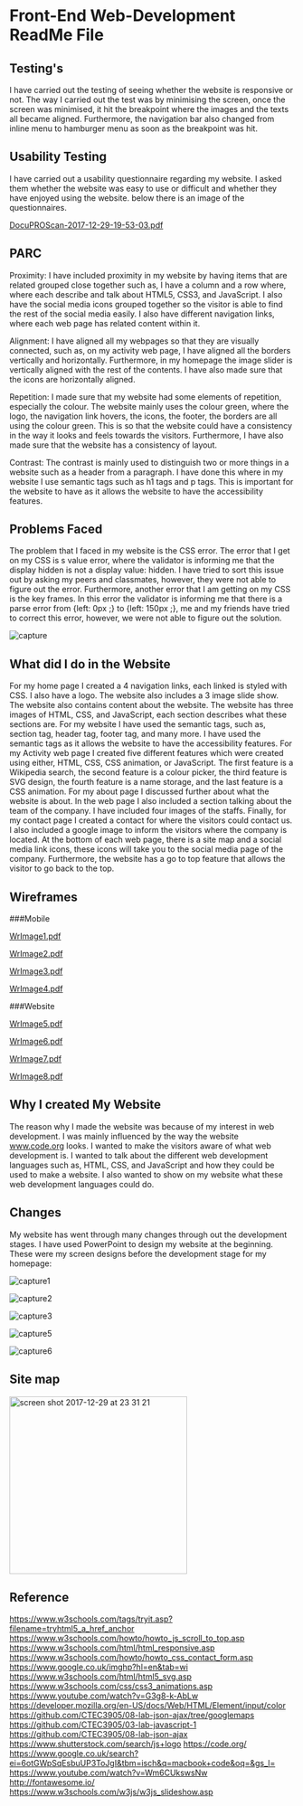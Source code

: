 # Front-End Web-Development ReadMe File

## Testing's
I have carried out the testing of seeing whether the website is responsive or not. The way I carried out the test was by minimising the screen, once the screen was minimised, it hit the breakpoint where the images and the texts all became aligned. Furthermore, the navigation bar also changed from inline menu to hamburger menu as soon as the breakpoint was hit.

## Usability Testing
I have carried out a usability questionnaire regarding my website. I asked them whether the website was easy to use or difficult and whether they have enjoyed using the website. below there is an image of the questionnaires.  

[DocuPROScan-2017-12-29-19-53-03.pdf](https://github.com/mctoosh/Website/files/1593853/DocuPROScan-2017-12-29-19-53-03.pdf)

## PARC
Proximity: I have included proximity in my website by having items that are related grouped close together such as, I have a column and a row where, where each describe and talk about HTML5, CSS3, and JavaScript. I also have the social media icons grouped together so the visitor is able to find the rest of the social media easily. I also have different navigation links, where each web page has related content within it.

Alignment: I have aligned all my webpages so that they are visually connected, such as, on my activity web page, I have aligned all the borders vertically and horizontally. Furthermore, in my homepage the image slider is vertically aligned with the rest of the contents.  I have also made sure that the icons are horizontally aligned.

Repetition: I made sure that my website had some elements of repetition, especially the colour. The website mainly uses the colour green, where the logo, the navigation link hovers, the icons, the footer, the borders are all using the colour green. This is so that the website could have a consistency in the way it looks and feels towards the visitors. Furthermore, I have also made sure that the website has a consistency of layout.

Contrast: The contrast is mainly used to distinguish two or more things in a website such as a header from a paragraph.  I have done this where in my website I use semantic tags such as h1 tags and p tags. This is important for the website to have as it allows the website to have the accessibility features.

## Problems Faced
The problem that I faced in my website is the CSS error. The error that I get on my CSS is s value error, where the validator is informing me that the display hidden is not a display value: hidden. I have tried to sort this issue out by asking my peers and classmates, however, they were not able to figure out the error. Furthermore, another error that I am getting on my CSS is the key frames. In this error the validator is informing me that there is a parse error from {left: 0px ;} to {left: 150px ;}, me and my friends have tried to correct this error, however, we were not able to figure out the solution.

![capture](https://user-images.githubusercontent.com/15992710/34448171-f0375100-ece2-11e7-8098-4508f1b6b4e7.PNG)

## What did I do in the Website
For my home page I created a 4 navigation links, each linked is styled with CSS. I also have a logo. The website also includes a 3 image slide show. The website also contains content about the website. The website has three images of HTML, CSS, and JavaScript, each section describes what these sections are. For my website I have used the semantic tags, such as, section tag, header tag, footer tag, and many more. I have used the semantic tags as it allows the website to have the accessibility  features. For my Activity web page I created five different features which were created using either, HTML, CSS, CSS animation, or JavaScript. The first feature is a Wikipedia search, the second feature is a colour picker, the third feature is SVG design, the fourth feature is a name storage, and the last feature is a CSS animation. For my about page I discussed further about what the website is about. In the web page I also included a section talking about the team of the company. I have included four images of the staffs. Finally, for my contact page I created a contact for where the visitors could contact us. I also included a google image to inform the visitors where the company is located. At the bottom of each web page, there is a site map and a social media link icons, these icons will take you to the social media page of the company. Furthermore, the website has a go to top feature that allows the visitor to go back to the top.

## Wireframes
###Mobile

[WrImage1.pdf](https://github.com/mctoosh/Website/files/1593756/WrImage1.pdf)

[WrImage2.pdf](https://github.com/mctoosh/Website/files/1593763/WrImage2.pdf)

[WrImage3.pdf](https://github.com/mctoosh/Website/files/1593764/WrImage3.pdf)

[WrImage4.pdf](https://github.com/mctoosh/Website/files/1593765/WrImage4.pdf)

###Website

[WrImage5.pdf](https://github.com/mctoosh/Website/files/1593768/WrImage5.pdf)

[WrImage6.pdf](https://github.com/mctoosh/Website/files/1593769/WrImage6.pdf)

[WrImage7.pdf](https://github.com/mctoosh/Website/files/1593770/WrImage7.pdf)

[WrImage8.pdf](https://github.com/mctoosh/Website/files/1593771/WrImage8.pdf)

## Why I created My Website
The reason why I made the website was because of my interest in web development. I was mainly influenced by the way the website www.code.org looks. I wanted to make the visitors aware of what web development is. I wanted to talk about the different web development languages such as, HTML, CSS, and JavaScript and how they could be used to make a website. I also wanted to show on my website what these web development languages could do.

## Changes
My website has went through many changes through out the development stages. I have used PowerPoint to design my website at the beginning. These were my screen designs before the development stage for my homepage:

![capture1](https://user-images.githubusercontent.com/15992710/34448479-a7f26dc8-ece5-11e7-844f-64bcee88fe08.PNG)

![capture2](https://user-images.githubusercontent.com/15992710/34448480-a815b760-ece5-11e7-8ef9-826f69ea5795.PNG)

![capture3](https://user-images.githubusercontent.com/15992710/34448481-a83ae594-ece5-11e7-96f1-01423681477e.PNG)

![capture5](https://user-images.githubusercontent.com/15992710/34448482-a861c61e-ece5-11e7-80c6-0aadce6fd8ff.PNG)

![capture6](https://user-images.githubusercontent.com/15992710/34448483-a8863922-ece5-11e7-838f-0225e715978d.PNG)

## Site map
<img width="314" alt="screen shot 2017-12-29 at 23 31 21" src="https://user-images.githubusercontent.com/15992710/34449479-8618ce30-ecf0-11e7-9105-e905a7bd291b.png">




## Reference
https://www.w3schools.com/tags/tryit.asp?filename=tryhtml5_a_href_anchor
https://www.w3schools.com/howto/howto_js_scroll_to_top.asp
https://www.w3schools.com/html/html_responsive.asp
https://www.w3schools.com/howto/howto_css_contact_form.asp
https://www.google.co.uk/imghp?hl=en&tab=wi
https://www.w3schools.com/html/html5_svg.asp
https://www.w3schools.com/css/css3_animations.asp
https://www.youtube.com/watch?v=G3g8-k-AbLw
https://developer.mozilla.org/en-US/docs/Web/HTML/Element/input/color
https://github.com/CTEC3905/08-lab-json-ajax/tree/googlemaps
https://github.com/CTEC3905/03-lab-javascript-1
https://github.com/CTEC3905/08-lab-json-ajax
https://www.shutterstock.com/search/js+logo
https://code.org/
https://www.google.co.uk/search?ei=6otGWpSqEsbuUP3ToJgI&tbm=isch&q=macbook+code&oq=&gs_l=
https://www.youtube.com/watch?v=Wm6CUkswsNw
http://fontawesome.io/
https://www.w3schools.com/w3js/w3js_slideshow.asp
